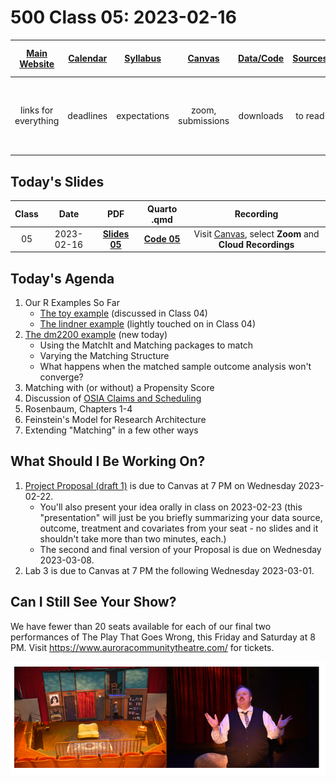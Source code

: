 # 500 Class 05: 2023-02-16

[Main Website](https://thomaselove.github.io/500-2023/) | [Calendar](https://thomaselove.github.io/500-2023/calendar.html) | [Syllabus](https://thomaselove.github.io/500-syllabus-2023) | [Canvas](https://canvas.case.edu) | [Data/Code](https://github.com/THOMASELOVE/500-data) |  [Sources](https://github.com/THOMASELOVE/500-classes-2023/tree/main/sources) | For help, email
:-----------: | :--------------: | :----------: | :---------: | :-------------: | :------: | :-----------: 
links for everything | deadlines | expectations | zoom, submissions | downloads | to read | `Thomas` dot `Love` at `case` dot `edu`

## Today's Slides

Class | Date | PDF | Quarto .qmd | Recording
:---: | :--------: | :------: | :------: | :-------------:
05 | 2023-02-16 | **[Slides 05](https://github.com/THOMASELOVE/500-slides-2023/blob/main/500_slides05.pdf)** | **[Code 05](https://github.com/THOMASELOVE/500-slides-2023/blob/main/500_slides05.qmd)** | Visit [Canvas](https://canvas.case.edu/), select **Zoom** and **Cloud Recordings**

## Today's Agenda

1. Our R Examples So Far
    - [The toy example](https://github.com/THOMASELOVE/500-data/tree/master/toy) (discussed in Class 04)
    - [The lindner example](https://github.com/THOMASELOVE/500-data/tree/master/lindner) (lightly touched on in Class 04)
2. [The dm2200 example](https://github.com/THOMASELOVE/500-data/tree/master/dm2200) (new today)
    - Using the MatchIt and Matching packages to match
    - Varying the Matching Structure
    - What happens when the matched sample outcome analysis won't converge?
3. Matching with (or without) a Propensity Score
4. Discussion of [OSIA Claims and Scheduling](https://github.com/THOMASELOVE/500-osia-2023/blob/main/claims.md)
5. Rosenbaum, Chapters 1-4
6. Feinstein's Model for Research Architecture
7. Extending "Matching" in a few other ways

## What Should I Be Working On?

1. [Project Proposal (draft 1)](https://thomaselove.github.io/500-2023/proj500.html) is due to Canvas at 7 PM on Wednesday 2023-02-22.
    - You'll also present your idea orally in class on 2023-02-23 (this "presentation" will just be you briefly summarizing your data source, outcome, treatment and covariates from your seat - no slides and it shouldn't take more than two minutes, each.)
    - The second and final version of your Proposal is due on Wednesday 2023-03-08.
2. Lab 3 is due to Canvas at 7 PM the following Wednesday 2023-03-01.

## Can I Still See Your Show?

We have fewer than 20 seats available for each of our final two performances of The Play That Goes Wrong, this Friday and Saturday at 8 PM. Visit https://www.auroracommunitytheatre.com/ for tickets.

![](two_TPTGW.png)
